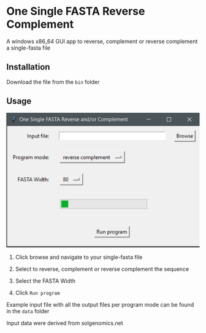 # One Single FASTA Reverse Complement

A windows x86_64 GUI app to reverse, complement or reverse complement a single-fasta file

## Installation
Download the file from the `bin` folder

## Usage

![](img/1.png)

1. Click browse and navigate to your single-fasta file

2. Select to reverse, complement or reverse complement the sequence

3. Select the FASTA Width

4. Click `Run program`

Example input file with all the output files per program mode can be found in the `data` folder

Input data were derived from solgenomics.net